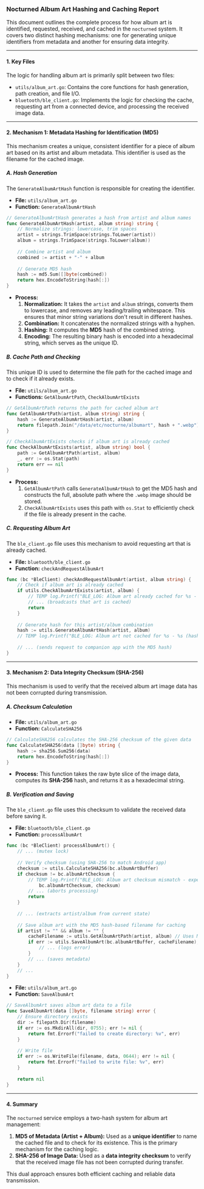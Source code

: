 ### **Nocturned Album Art Hashing and Caching Report**

This document outlines the complete process for how album art is identified, requested, received, and cached in the `nocturned` system. It covers two distinct hashing mechanisms: one for generating unique identifiers from metadata and another for ensuring data integrity.

---

#### **1. Key Files**

The logic for handling album art is primarily split between two files:

*   `utils/album_art.go`: Contains the core functions for hash generation, path creation, and file I/O.
*   `bluetooth/ble_client.go`: Implements the logic for checking the cache, requesting art from a connected device, and processing the received image data.

---

#### **2. Mechanism 1: Metadata Hashing for Identification (MD5)**

This mechanism creates a unique, consistent identifier for a piece of album art based on its artist and album metadata. This identifier is used as the filename for the cached image.

##### **A. Hash Generation**

The `GenerateAlbumArtHash` function is responsible for creating the identifier.

*   **File:** `utils/album_art.go`
*   **Function:** `GenerateAlbumArtHash`

```go
// GenerateAlbumArtHash generates a hash from artist and album names
func GenerateAlbumArtHash(artist, album string) string {
	// Normalize strings: lowercase, trim spaces
	artist = strings.TrimSpace(strings.ToLower(artist))
	album = strings.TrimSpace(strings.ToLower(album))
	
	// Combine artist and album
	combined := artist + "-" + album
	
	// Generate MD5 hash
	hash := md5.Sum([]byte(combined))
	return hex.EncodeToString(hash[:])
}
```

*   **Process:**
    1.  **Normalization:** It takes the `artist` and `album` strings, converts them to lowercase, and removes any leading/trailing whitespace. This ensures that minor string variations don't result in different hashes.
    2.  **Combination:** It concatenates the normalized strings with a hyphen.
    3.  **Hashing:** It computes the **MD5** hash of the combined string.
    4.  **Encoding:** The resulting binary hash is encoded into a hexadecimal string, which serves as the unique ID.

##### **B. Cache Path and Checking**

This unique ID is used to determine the file path for the cached image and to check if it already exists.

*   **File:** `utils/album_art.go`
*   **Functions:** `GetAlbumArtPath`, `CheckAlbumArtExists`

```go
// GetAlbumArtPath returns the path for cached album art
func GetAlbumArtPath(artist, album string) string {
	hash := GenerateAlbumArtHash(artist, album)
	return filepath.Join("/data/etc/nocturne/albumart", hash + ".webp")
}

// CheckAlbumArtExists checks if album art is already cached
func CheckAlbumArtExists(artist, album string) bool {
	path := GetAlbumArtPath(artist, album)
	_, err := os.Stat(path)
	return err == nil
}
```

*   **Process:**
    1.  `GetAlbumArtPath` calls `GenerateAlbumArtHash` to get the MD5 hash and constructs the full, absolute path where the `.webp` image should be stored.
    2.  `CheckAlbumArtExists` uses this path with `os.Stat` to efficiently check if the file is already present in the cache.

##### **C. Requesting Album Art**

The `ble_client.go` file uses this mechanism to avoid requesting art that is already cached.

*   **File:** `bluetooth/ble_client.go`
*   **Function:** `checkAndRequestAlbumArt`

```go
func (bc *BleClient) checkAndRequestAlbumArt(artist, album string) {
	// Check if album art is already cached
	if utils.CheckAlbumArtExists(artist, album) {
		// TEMP log.Printf("BLE_LOG: Album art already cached for %s - %s", artist, album)
		// ... (broadcasts that art is cached)
		return
	}
	
	// Generate hash for this artist/album combination
	hash := utils.GenerateAlbumArtHash(artist, album)
	// TEMP log.Printf("BLE_LOG: Album art not cached for %s - %s (hash: %s), requesting from companion", artist, album, hash)
	
	// ... (sends request to companion app with the MD5 hash)
}
```

---

#### **3. Mechanism 2: Data Integrity Checksum (SHA-256)**

This mechanism is used to verify that the received album art image data has not been corrupted during transmission.

##### **A. Checksum Calculation**

*   **File:** `utils/album_art.go`
*   **Function:** `CalculateSHA256`

```go
// CalculateSHA256 calculates the SHA-256 checksum of the given data
func CalculateSHA256(data []byte) string {
	hash := sha256.Sum256(data)
	return hex.EncodeToString(hash[:])
}
```

*   **Process:** This function takes the raw byte slice of the image data, computes its **SHA-256** hash, and returns it as a hexadecimal string.

##### **B. Verification and Saving**

The `ble_client.go` file uses this checksum to validate the received data before saving it.

*   **File:** `bluetooth/ble_client.go`
*   **Function:** `processAlbumArt`

```go
func (bc *BleClient) processAlbumArt() {
	// ... (mutex lock)
	
	// Verify checksum (using SHA-256 to match Android app)
	checksum := utils.CalculateSHA256(bc.albumArtBuffer)
	if checksum != bc.albumArtChecksum {
		// TEMP log.Printf("BLE_LOG: Album art checksum mismatch - expected: %s, got: %s", 
			bc.albumArtChecksum, checksum)
		// ... (aborts processing)
		return
	}
	
	// ... (extracts artist/album from current state)
	
	// Save album art with the MD5 hash-based filename for caching
	if artist != "" && album != "" {
		cacheFilename := utils.GetAlbumArtPath(artist, album) // Uses MD5 hash
		if err := utils.SaveAlbumArt(bc.albumArtBuffer, cacheFilename); err != nil {
			// ... (logs error)
		}
		// ... (saves metadata)
	}
	// ...
}
```

*   **File:** `utils/album_art.go`
*   **Function:** `SaveAlbumArt`

```go
// SaveAlbumArt saves album art data to a file
func SaveAlbumArt(data []byte, filename string) error {
	// Ensure directory exists
	dir := filepath.Dir(filename)
	if err := os.MkdirAll(dir, 0755); err != nil {
		return fmt.Errorf("failed to create directory: %v", err)
	}
	
	// Write file
	if err := os.WriteFile(filename, data, 0644); err != nil {
		return fmt.Errorf("failed to write file: %v", err)
	}
	
	return nil
}
```

---

#### **4. Summary**

The `nocturned` service employs a two-hash system for album art management:

1.  **MD5 of Metadata (Artist + Album):** Used as a **unique identifier** to name the cached file and to check for its existence. This is the primary mechanism for the caching logic.
2.  **SHA-256 of Image Data:** Used as a **data integrity checksum** to verify that the received image file has not been corrupted during transfer.

This dual approach ensures both efficient caching and reliable data transmission.